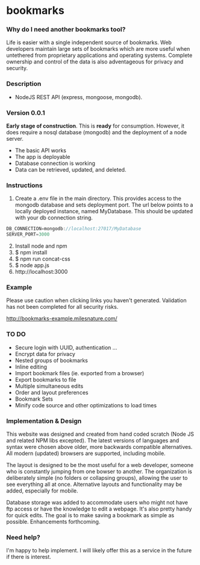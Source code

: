 # bookmarks

### Why do I need another bookmarks tool? 
Life is easier with a single independent source of bookmarks. 
Web developers maintain large sets of bookmarks which are more useful when untethered from proprietary applications and operating systems.
Complete ownership and control of the data is also adventageous for privacy and security.

### Description
* NodeJS REST API (express, mongoose, mongodb). 

### Version 0.0.1 
__Early stage of construction__. This is __ready__ for consumption. However, it does require a nosql database (mongodb) and the deployment of a node server. 
* The basic API works
* The app is deployable
* Database connection is working
* Data can be retrieved, updated, and deleted.

### Instructions
1. Create a .env file in the main directory. This provides access to the mongodb database and sets deployment port. The url below points to a locally deployed instance, named MyDatabase. This should be updated with your db connection string.
```javascript
DB_CONNECTION=mongodb://localhost:27017/MyDatabase
SERVER_PORT=3000
```
2. Install node and npm
3. $ npm install
4. $ npm run concat-css
5. $ node app.js
6. http://localhost:3000

### Example
Please use caution when clicking links you haven't generated. Validation has not been completed for all security risks.

http://bookmarks-example.milesnature.com/

### TO DO
* Secure login with UUID, authentication ...
* Encrypt data for privacy
* Nested groups of bookmarks
* Inline editing
* Import bookmark files (ie. exported from a browser)
* Export bookmarks to file
* Multiple simultaneous edits
* Order and layout preferences
* Bookmark Sets
* Minify code source and other optimizations to load times 

### Implementation & Design
This website was designed and created from hand coded scratch (Node JS and related NPM libs excepted). The latest versions of languages and syntax were chosen above older, more backwards compatible alternatives. All modern (updated) browsers are supported, including mobile.

The layout is designed to be the most useful for a web developer, someone who is constantly jumping from one bowser to another. The organization is deliberately simple (no folders or collapsing groups), allowing the user to see everything all at once. Alternative layouts and functionality may be added, especially for mobile.

Database storage was added to accommodate users who might not have ftp access or have the knowledge to edit a webpage. It's also pretty handy for quick edits. The goal is to make saving a bookmark as simple as possible. Enhancements forthcoming.

### Need help?
I'm happy to help implement. I will likely offer this as a service in the future if there is interest. 

